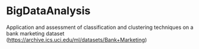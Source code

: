 # BigDataAnalysis
Application and assessment of classification and clustering techniques on a bank marketing dataset (https://archive.ics.uci.edu/ml/datasets/Bank+Marketing)

